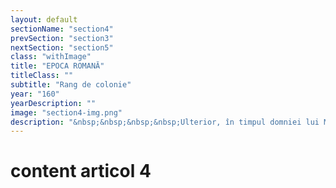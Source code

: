 ```yaml
---
layout: default
sectionName: "section4"
prevSection: "section3"
nextSection: "section5"
class: "withImage"
title: "EPOCA ROMANĂ"
titleClass: ""
subtitle: "Rang de colonie"
year: "160"
yearDescription: ""
image: "section4-img.png"
description: "&nbsp;&nbsp;&nbsp;&nbsp;Ulterior, în timpul domniei lui Marcus-Aurelius (160-180 d.Hr.) așezarea este avansată la rangul de colonie, sub numele de <em>Colonia Aurelia Napoca</em>, primind totodată privilegiul Ius Italicum, cel mai înalt statut urban din Imperiul roman.</br> &nbsp;&nbsp;&nbsp;&nbsp;Astfel, locuitorii beneficiau de importante drepturi și avantaje materiale, inclusiv scutirea de plata impozitelor pe terenuri."
---
```


# content articol 4
